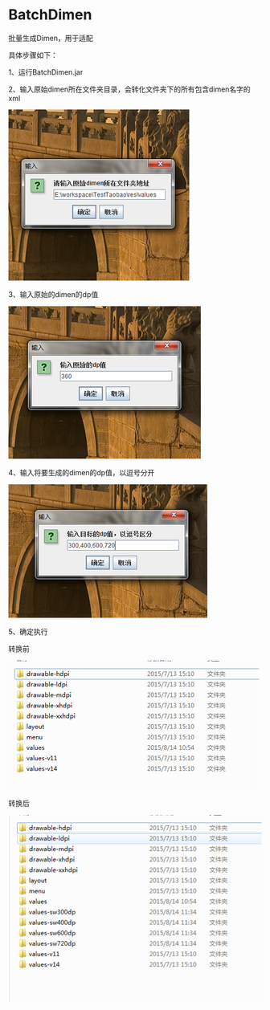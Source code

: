 # BatchDimen
批量生成Dimen，用于适配

具体步骤如下：

1、运行BatchDimen.jar

2、输入原始dimen所在文件夹目录，会转化文件夹下的所有包含dimen名字的xml

![image](https://raw.githubusercontent.com/TryLoveCatch/BatchDimen/master/screenshots/1.png)

3、输入原始的dimen的dp值

![image](https://raw.githubusercontent.com/TryLoveCatch/BatchDimen/master/screenshots/2.png)

4、输入将要生成的dimen的dp值，以逗号分开

![image](https://raw.githubusercontent.com/TryLoveCatch/BatchDimen/master/screenshots/3.png)

5、确定执行

转换前

![image](https://raw.githubusercontent.com/TryLoveCatch/BatchDimen/master/screenshots/4.png)

转换后

![image](https://raw.githubusercontent.com/TryLoveCatch/BatchDimen/master/screenshots/5.png)





